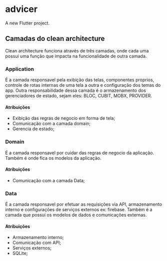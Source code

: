 # advicer

A new Flutter project.

## Camadas do clean architecture

Clean architecture funciona através de três camadas, onde cada uma possui uma função que impacta na funcionalidade de outra camada.

### Application
É a camada responsavel pela exibição das telas, componentes proprios, controle de rotas internas de uma tela a outra e configuração dos temas do app.
Outra responsabilidade dessa camada é o armazenamento dos gerenciadores de estado, sejam eles: BLOC, CUBIT, MOBX, PROVIDER.

#### Atribuições
- Exibição das regras de negocio em forma de tela;
- Comunicação com a camada domain;
- Gerencia de estado;

### Domain
É a camada responsavel por cuidar das regras de negocio da aplicação.
Também é onde fica os modelos da aplicação.

#### Atribuições
- Comunicação com a camada Data;

### Data
É a camada responsavel por efetuar as requisições via API, armazenamento interno e configurações de serviços externos ex: firebase.
Também é a camada que possui os modelos de dados e comunicações externas.

#### Atribuições
- Armazenamento interno;
- Comunicação com API;
- Serviços externos;
- SQLite;

